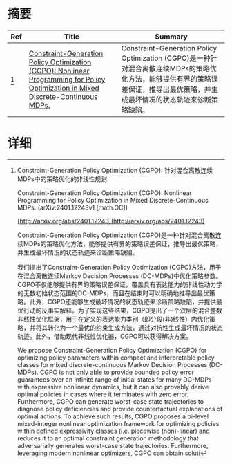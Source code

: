 # 摘要

| Ref | Title | Summary |
| --- | --- | --- |
| [^1] | [Constraint-Generation Policy Optimization (CGPO): Nonlinear Programming for Policy Optimization in Mixed Discrete-Continuous MDPs.](http://arxiv.org/abs/2401.12243) | Constraint-Generation Policy Optimization (CGPO)是一种针对混合离散连续MDPs的策略优化方法，能够提供有界的策略误差保证，推导出最优策略，并生成最坏情况的状态轨迹来诊断策略缺陷。 |

# 详细

[^1]: Constraint-Generation Policy Optimization (CGPO): 针对混合离散连续MDPs中的策略优化的非线性规划

    Constraint-Generation Policy Optimization (CGPO): Nonlinear Programming for Policy Optimization in Mixed Discrete-Continuous MDPs. (arXiv:2401.12243v1 [math.OC])

    [http://arxiv.org/abs/2401.12243](http://arxiv.org/abs/2401.12243)

    Constraint-Generation Policy Optimization (CGPO)是一种针对混合离散连续MDPs的策略优化方法，能够提供有界的策略误差保证，推导出最优策略，并生成最坏情况的状态轨迹来诊断策略缺陷。

    

    我们提出了Constraint-Generation Policy Optimization (CGPO)方法，用于在混合离散连续Markov Decision Processes (DC-MDPs)中优化策略参数。CGPO不仅能够提供有界的策略误差保证，覆盖具有表达能力的非线性动力学的无数初始状态范围的DC-MDPs，而且在结束时可以明确地推导出最优策略。此外，CGPO还能够生成最坏情况的状态轨迹来诊断策略缺陷，并提供最优行动的反事实解释。为了实现这些结果，CGPO提出了一个双层的混合整数非线性优化框架，用于在定义的表达能力类别（即分段(非)线性）内优化策略，并将其转化为一个最优的约束生成方法，通过对抗性生成最坏情况的状态轨迹。此外，借助现代非线性优化器，CGPO可以获得解决方案。

    We propose Constraint-Generation Policy Optimization (CGPO) for optimizing policy parameters within compact and interpretable policy classes for mixed discrete-continuous Markov Decision Processes (DC-MDPs). CGPO is not only able to provide bounded policy error guarantees over an infinite range of initial states for many DC-MDPs with expressive nonlinear dynamics, but it can also provably derive optimal policies in cases where it terminates with zero error. Furthermore, CGPO can generate worst-case state trajectories to diagnose policy deficiencies and provide counterfactual explanations of optimal actions. To achieve such results, CGPO proposes a bi-level mixed-integer nonlinear optimization framework for optimizing policies within defined expressivity classes (i.e. piecewise (non)-linear) and reduces it to an optimal constraint generation methodology that adversarially generates worst-case state trajectories. Furthermore, leveraging modern nonlinear optimizers, CGPO can obtain soluti
    

